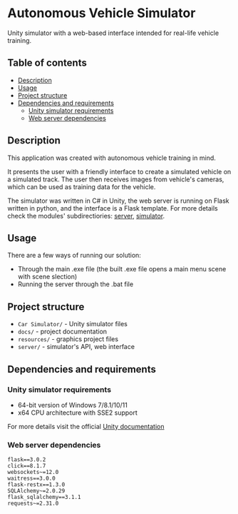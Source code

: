 # Autonomous Vehicle Simulator

Unity simulator with a web-based interface intended for real-life vehicle training.

## Table of contents

- [Description](#description)
- [Usage](#usage)
- [Project structure](#project-structure)
- [Dependencies and requirements](#dependencies-and-requirements)
  - [Unity simulator requirements](#unity-simulator-requirements)
  - [Web server dependencies](#web-server-dependencies)

## Description

This application was created with autonomous vehicle training in mind.

It presents the user with a friendly interface to create a simulated vehicle on a simulated track. 
The user then receives images from vehicle's cameras, which can be used as training data for the vehicle.

The simulator was written in C# in Unity, the web server is running on Flask written in python, and the interface is a Flask template.
For more details check the modules' subdirectiories: [server](https://github.com/autonomous-vehicle-sim/Simulator/tree/main/server), [simulator](https://github.com/autonomous-vehicle-sim/Simulator/tree/main/Car%20Simulator).

## Usage

There are a few ways of running our solution:
- Through the main .exe file (the built .exe file opens a main menu scene with scene slection)
- Running the server through the .bat file

## Project structure

- `Car Simulator/` - Unity simulator files
- `docs/` - project documentation
- `resources/` - graphics project files
- `server/` - simulator's API, web interface

## Dependencies and requirements

### Unity simulator requirements

- 64-bit version of Windows 7/8.1/10/11
- x64 CPU architecture with SSE2 support

For more details visit the official [Unity documentation](https://docs.unity3d.com/Manual/system-requirements.html)

### Web server dependencies

```
flask==3.0.2
click==8.1.7
websockets~=12.0
waitress==3.0.0
flask-restx==1.3.0
SQLAlchemy~=2.0.29
flask_sqlalchemy==3.1.1
requests~=2.31.0
```
